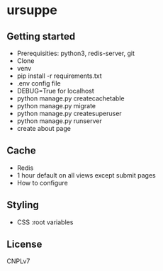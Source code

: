 # ursuppe

## Getting started

- Prerequisities: python3, redis-server, git
- Clone
- venv
- pip install -r requirements.txt
- .env config file
- DEBUG=True for localhost
- python manage.py createcachetable
- python manage.py migrate
- python manage.py createsuperuser
- python manage.py runserver
- create about page

## Cache

- Redis
- 1 hour default on all views except submit pages
- How to configure

## Styling

- CSS :root variables
  
## License

CNPLv7
